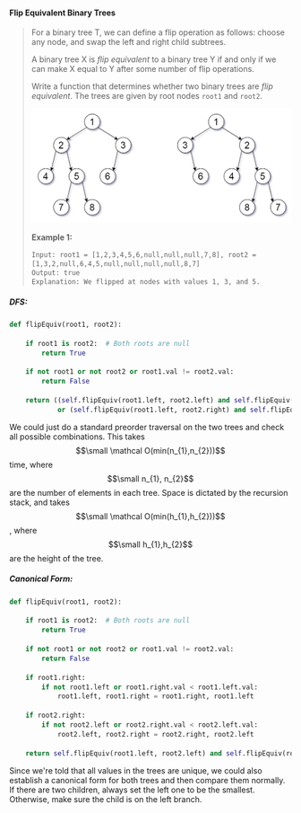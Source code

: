 #### Flip Equivalent Binary Trees

> For a binary tree T, we can define a flip operation as follows: choose any node, and swap the left and right child subtrees.
>
> A binary tree X is _flip equivalent_ to a binary tree Y if and only if we can make X equal to Y after some number of flip operations.
>
> Write a function that determines whether two binary trees are _flip equivalent_.  The trees are given by root nodes `root1` and `root2`.
>
> ![](/assets/flip_equiv.png)
>
> **Example 1:**
>
> ```
> Input: root1 = [1,2,3,4,5,6,null,null,null,7,8], root2 = [1,3,2,null,6,4,5,null,null,null,null,8,7]
> Output: true
> Explanation: We flipped at nodes with values 1, 3, and 5.
> ```

##### DFS:

```py
def flipEquiv(root1, root2):

    if root1 is root2:  # Both roots are null
        return True

    if not root1 or not root2 or root1.val != root2.val:
        return False

    return ((self.flipEquiv(root1.left, root2.left) and self.flipEquiv(root1.right, root2.right)) 
            or (self.flipEquiv(root1.left, root2.right) and self.flipEquiv(root1.right, root2.left)))
```

We could just do a standard preorder traversal on the two trees and check all possible combinations. This takes $$\small \mathcal O(min(n_{1},n_{2}))$$ time, where $$\small n_{1}, n_{2}$$ are the number of elements in each tree. Space is dictated by the recursion stack, and takes $$\small \mathcal O(min(h_{1},h_{2}))$$, where $$\small h_{1},h_{2}$$ are the height of the tree.

##### Canonical Form:

```py
def flipEquiv(root1, root2):

    if root1 is root2:  # Both roots are null
        return True

    if not root1 or not root2 or root1.val != root2.val:
        return False

    if root1.right:
        if not root1.left or root1.right.val < root1.left.val:
            root1.left, root1.right = root1.right, root1.left

    if root2.right:
        if not root2.left or root2.right.val < root2.left.val:
            root2.left, root2.right = root2.right, root2.left        

    return self.flipEquiv(root1.left, root2.left) and self.flipEquiv(root1.right, root2.right)
```

Since we're told that all values in the trees are unique, we could also establish a canonical form for both trees and then compare them normally. If there are two children, always set the left one to be the smallest. Otherwise, make sure the child is on the left branch.

